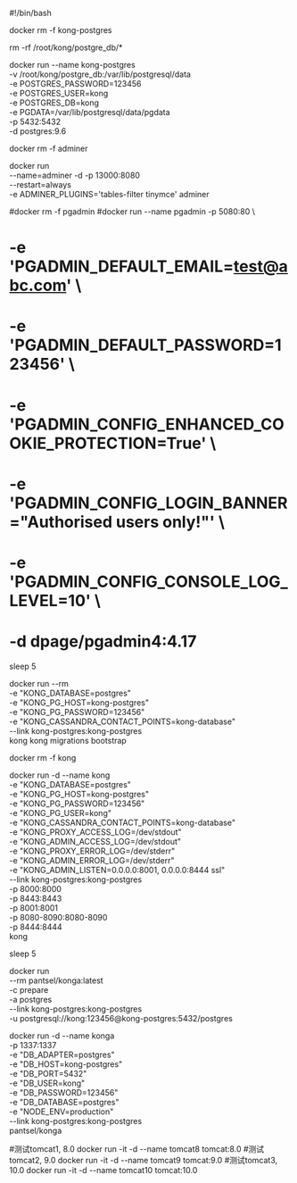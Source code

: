 #!/bin/bash

docker rm -f kong-postgres

rm -rf /root/kong/postgre_db/*

docker run --name kong-postgres \
        -v /root/kong/postgre_db:/var/lib/postgresql/data \
        -e POSTGRES_PASSWORD=123456 \
        -e POSTGRES_USER=kong \
        -e POSTGRES_DB=kong \
        -e PGDATA=/var/lib/postgresql/data/pgdata \
        -p 5432:5432 \
        -d postgres:9.6

docker rm -f adminer

docker run   \
        --name=adminer -d -p 13000:8080 \
        --restart=always \
        -e ADMINER_PLUGINS='tables-filter tinymce' adminer



#docker rm -f pgadmin
#docker run  --name pgadmin -p 5080:80 \
#    -e 'PGADMIN_DEFAULT_EMAIL=test@abc.com' \
#    -e 'PGADMIN_DEFAULT_PASSWORD=123456' \
#    -e 'PGADMIN_CONFIG_ENHANCED_COOKIE_PROTECTION=True' \
#    -e 'PGADMIN_CONFIG_LOGIN_BANNER="Authorised users only!"' \
#    -e 'PGADMIN_CONFIG_CONSOLE_LOG_LEVEL=10' \
#    -d dpage/pgadmin4:4.17


sleep 5

docker run --rm \
    -e "KONG_DATABASE=postgres" \
    -e "KONG_PG_HOST=kong-postgres" \
    -e "KONG_PG_PASSWORD=123456" \
    -e "KONG_CASSANDRA_CONTACT_POINTS=kong-database" \
    --link kong-postgres:kong-postgres \
    kong kong migrations bootstrap


docker rm -f kong

docker run -d  --name kong \
    -e "KONG_DATABASE=postgres" \
    -e "KONG_PG_HOST=kong-postgres" \
    -e "KONG_PG_PASSWORD=123456" \
    -e "KONG_PG_USER=kong" \
    -e "KONG_CASSANDRA_CONTACT_POINTS=kong-database" \
    -e "KONG_PROXY_ACCESS_LOG=/dev/stdout" \
    -e "KONG_ADMIN_ACCESS_LOG=/dev/stdout" \
    -e "KONG_PROXY_ERROR_LOG=/dev/stderr" \
    -e "KONG_ADMIN_ERROR_LOG=/dev/stderr" \
    -e "KONG_ADMIN_LISTEN=0.0.0.0:8001, 0.0.0.0:8444 ssl" \
    --link kong-postgres:kong-postgres \
    -p 8000:8000 \
    -p 8443:8443 \
    -p 8001:8001 \
    -p 8080-8090:8080-8090 \
    -p 8444:8444 \
    kong

sleep 5

docker run   \
        --rm pantsel/konga:latest \
        -c prepare \
        -a postgres \
        --link kong-postgres:kong-postgres \
        -u postgresql://kong:123456@kong-postgres:5432/postgres


docker run -d  --name konga \
        -p 1337:1337 \
        -e "DB_ADAPTER=postgres" \
        -e "DB_HOST=kong-postgres" \
        -e "DB_PORT=5432" \
        -e "DB_USER=kong" \
        -e "DB_PASSWORD=123456" \
        -e "DB_DATABASE=postgres" \
        -e "NODE_ENV=production" \
        --link kong-postgres:kong-postgres \
        pantsel/konga


#测试tomcat1, 8.0
docker run -it -d --name tomcat8 tomcat:8.0
#测试tomcat2, 9.0
docker run -it -d --name tomcat9 tomcat:9.0
#测试tomcat3, 10.0
docker run -it -d --name tomcat10 tomcat:10.0
